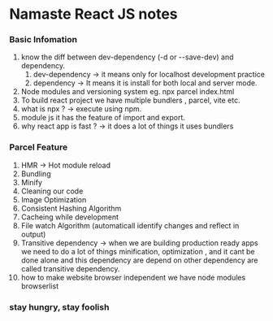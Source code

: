 # Namaste React JS notes

### Basic Infomation

1. know the diff between dev-dependency (-d or --save-dev) and dependency.
   1. dev-dependency -> it means only for localhost development practice
   2. dependency -> It means it is install for both local and server mode.
2. Node modules and versioning system eg. npx parcel index.html
3. To build react project we have multiple bundlers , parcel, vite etc.
4. what is npx ? -> execute using npm.
5. module js it has the feature of import and export.
6. why react app is fast ? -> it does a lot of things it uses bundlers

### Parcel Feature

1. HMR -> Hot module reload
2. Bundling
3. Minify
4. Cleaning our code
5. Image Optimization
6. Consistent Hashing Algorithm
7. Cacheing while development
8. File watch Algorithm (automaticall identify changes and reflect in output)
9. Transitive dependency -> when we are building production ready apps we need to do a lot of things minification, optimization , and it cant be done alone and this dependency are depend on other dependency are called transitive dependency.
10. how to make website browser independent we have node modules browserlist

### stay hungry, stay foolish
